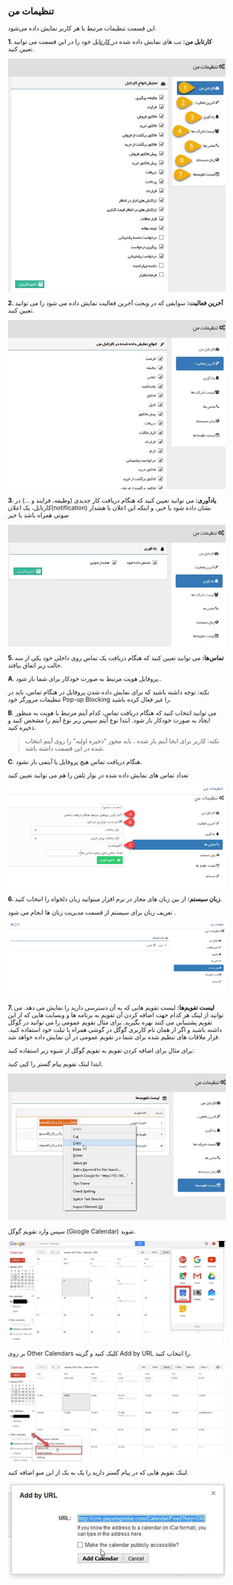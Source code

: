 ﻿## تنظیمات من


این قسمت تنظیمات مرتبط با هر کاربر نمایش داده می‌شود.

 **1. کارتابل من:** تب های نمایش داده شده در[ کارتابل](https://github.com/1stco/PayamGostarDocs/blob/master/help%202.5.4/home/widget/Cardboard/Cardboard.md) خود را در این قسمت می توانید تعیین کنید.
 
 
 ![](MySetting.jpg)
 
 **2. آخرین فعالیت:** سوابقی که در ویجت آخرین فعالیت نمایش داده می شود را می توانید تعیین کنید.

![](MySetting1.jpg)

**3. یادآوری:** می توانید تعیین کنید که هنگام دریافت کار جدیدی (وظیفه، فرایند و ...) در کارتابل، یک اعلان(notification) نشان داده شود یا خیر، و اینکه این اعلان با هشدار صوتی همراه باشد یا خیر

![](MySetting2.jpg)


**5. تماس‌ها:** می توانید تعیین کنید که هنگام دریافت یک تماس روی داخلی خود یکی از سه حالت زیر اتفاق بیافتد.

**A**. پروفایل هویت مرتبط به صورت خودکار برای شما باز شود..

نکته: توجه داشته باشید که برای نمایش داده شدن پروفایل در هنگام تماس، باید در تنظیمات مرورگر خود Pop-up Blocking را غیر فعال کرده باشید.

**B**. می توانید انتخاب کنید که هنگام دریافت تماس، کدام آیتم مرتبط با هویت به منظور ایجاد به صورت خودکار باز شود. ابتدا نوع آیتم سپس زیر نوع آیتم را مشخص کنید و ذخیره کنید.

> نکته: کاربر برای ایجا آیتم باز شده ، باید مجوز "ذخیره اولیه" را روی آیتم انتخاب شده در این قسمت  داشته باشد.

**C**. هنگام دریافت تماس هیچ پروفایل یا آیتمی باز نشود.

تعداد تماس های نمایش داده شده در نوار تلفن   را هم می توانید تعیین کنید

![](Calls.png)


**6. زبان سیستم:** از بین زبان های مجاز در نرم افزار میتوانید زبان دلخواه را انتخاب کنید.

تعریف  زبان  برای سیستم از قسمت مدیریت زبان ها انجام می شود .

![](mysetting4.png)

**7. لیست تقویم‌ها:** لیست تقویم هایی که به آن دسترسی دارید را نمایش می دهد. می توانید از لینک هر کدام جهت اضافه کردن آن تقویم به برنامه ها و وبسایت هایی که از این تقویم پشتیبانی می کنند بهره بگیرید. برای مثال تقویم عمومی را می توانید در گوگل داشته باشید و اگر از همان نام کاربری گوگل در گوشی همراه یا تبلت خود استفاده کنید. قرار ملاقات های تنظیم شده برای شما در تقویم عمومی در آن نمایش داده خواهد شد.

برای مثال برای اضافه کردن تقویم به تقویم گوگل از شیوه زیر استفاده کنید:

ابتدا لینک تقویم پیام گستر را کپی کنید.

![](MySetting7.jpg)

سپس وارد تقویم گوگل (Google Calendar) شوید.

![](MySetting8.jpg)

بر روی Other Calendars کلیک کنید و گزینه Add by URL را انتخاب کنید.

![](mysetting66.jpg)

لینک تقویم هایی که در پیام گستر دارید را یک به یک از این منو اضافه کنید.

![](mysetting77.jpg)


